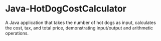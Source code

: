 # Java-HotDogCostCalculator
A Java application that takes the number of hot dogs as input, calculates the cost, tax, and total price, demonstrating input/output and arithmetic operations.
